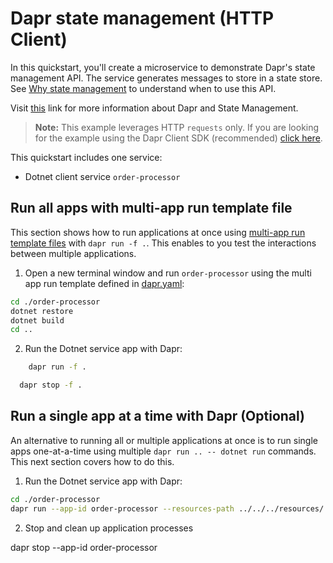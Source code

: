 # Dapr state management (HTTP Client)

In this quickstart, you'll create a microservice to demonstrate Dapr's state management API. The service generates messages to store in a state store. See [Why state management](https://docs.dapr.io/developing-applications/building-blocks/state-management/) to understand when to use this API.

Visit [this](https://docs.dapr.io/developing-applications/building-blocks/state-management/) link for more information about Dapr and State Management.

> **Note:** This example leverages HTTP `requests` only.  If you are looking for the example using the Dapr Client SDK (recommended) [click here](../sdk/).

This quickstart includes one service:

- Dotnet client service `order-processor`

## Run all apps with multi-app run template file

This section shows how to run applications at once using [multi-app run template files](https://docs.dapr.io/developing-applications/local-development/multi-app-dapr-run/multi-app-overview/) with `dapr run -f .`.  This enables to you test the interactions between multiple applications.

1. Open a new terminal window and run  `order-processor` using the multi app run template defined in [dapr.yaml](./dapr.yaml):

<!-- STEP
name: Install Dotnet dependencies
-->

```bash
cd ./order-processor
dotnet restore
dotnet build
cd ..
```

<!-- END_STEP -->

2. Run the Dotnet service app with Dapr:

<!-- STEP
name: Run order-processor service
expected_stdout_lines:
  - '== APP - order-processor == Getting Order: {"orderId":1}'
  - '== APP - order-processor == Getting Order: {"orderId":2}'
  - "Exited App successfully"
expected_stderr_lines:
output_match_mode: substring
background: true
sleep: 15
-->

```bash
    dapr run -f .
```
<!-- END_STEP -->

```bash
  dapr stop -f .
```

## Run a single app at a time with Dapr (Optional)

An alternative to running all or multiple applications at once is to run single apps one-at-a-time using multiple `dapr run .. -- dotnet run` commands.  This next section covers how to do this.

1. Run the Dotnet service app with Dapr:

<!-- STEP
name: Run order-processor service
expected_stdout_lines:
  - '== APP == Getting Order: {"orderId":1}'
  - '== APP == Getting Order: {"orderId":2}'
  - "Exited App successfully"
expected_stderr_lines:
output_match_mode: substring
background: true
sleep: 15
-->

```bash
cd ./order-processor
dapr run --app-id order-processor --resources-path ../../../resources/ -- dotnet run
```
<!-- END_STEP -->

2. Stop and clean up application processes

dapr stop --app-id order-processor
